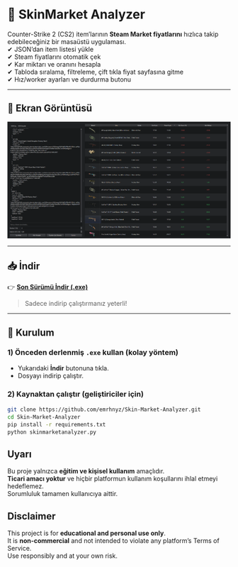 # 🎯 SkinMarket Analyzer

Counter-Strike 2 (CS2) item’larının **Steam Market fiyatlarını** hızlıca takip edebileceğiniz bir masaüstü uygulaması.  
✔ JSON’dan item listesi yükle  
✔ Steam fiyatlarını otomatik çek  
✔ Kar miktarı ve oranını hesapla  
✔ Tabloda sıralama, filtreleme, çift tıkla fiyat sayfasına gitme  
✔ Hız/worker ayarları ve durdurma butonu  

---

## 📸 Ekran Görüntüsü

![SkinMarket Analyzer Screenshot](assets/screenshot.png)




---

## 📥 İndir

👉 [**Son Sürümü İndir (.exe)**](https://github.com/emrhnyz/SkinMarket-Analyzer/releases/download/v0.2/SkinMarket-Analyzer.exe)

> Sadece indirip çalıştırmanız yeterli!

---

## 🔧 Kurulum

### 1) Önceden derlenmiş `.exe` kullan (kolay yöntem)
- Yukarıdaki **İndir** butonuna tıkla.
- Dosyayı indirip çalıştır.

### 2) Kaynaktan çalıştır (geliştiriciler için)
```bash
git clone https://github.com/emrhnyz/Skin-Market-Analyzer.git
cd Skin-Market-Analyzer
pip install -r requirements.txt
python skinmarketanalyzer.py
```

## Uyarı
Bu proje yalnızca **eğitim ve kişisel kullanım** amaçlıdır.  
**Ticari amacı yoktur** ve hiçbir platformun kullanım koşullarını ihlal etmeyi hedeflemez.  
Sorumluluk tamamen kullanıcıya aittir.

## Disclaimer
This project is for **educational and personal use only**.  
It is **non-commercial** and not intended to violate any platform’s Terms of Service.  
Use responsibly and at your own risk.













